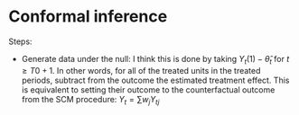 # Conformal inference #

Steps: 

- Generate data under the null: I think this is done by taking $Y_t(1) - \hat{\theta}_t$ for $t \geq T0 +1$. In other words, for all of the treated units in the treated periods, subtract from the outcome the estimated treatment effect. This is equivalent to setting their outcome to the counterfactual outcome from the SCM procedure: $Y_t = \sum w_j Y_{tj}$ 

